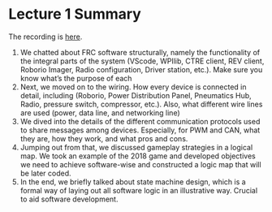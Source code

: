 # Lecture 1 Summary

The recording is [here](https://youtu.be/YcI7EjJ5gcE).



1. We chatted about FRC software structurally, namely the functionality of the integral parts of the system (VScode, WPIlib, CTRE client, REV client, Roborio Imager, Radio configuration, Driver station, etc.). Make sure you know what’s the purpose of each
2. Next, we moved on to the wiring. How every device is connected in detail, including (Roborio, Power Distribution Panel, Pneumatics Hub, Radio, pressure switch, compressor, etc.). Also, what different wire lines are used (power, data line, and networking line)
3. We dived into the details of the different communication protocols used to share messages among devices. Especially, for PWM and CAN, what they are, how they work, and what pros and cons.
4. Jumping out from that, we discussed gameplay strategies in a logical map. We took an example of the 2018 game and developed objectives we need to achieve software-wise and constructed a logic map that will be later coded.
5. In the end, we briefly talked about state machine design, which is a formal way of laying out all software logic in an illustrative way. Crucial to aid software development.
